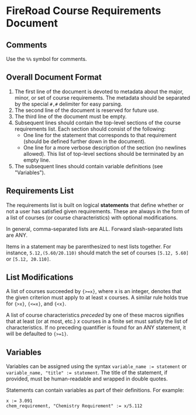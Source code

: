 #  FireRoad Course Requirements Document

## Comments
Use the `%%` symbol for comments.

## Overall Document Format
1. The first line of the document is devoted to metadata about the major, minor, or set of course requirements. The metadata should be separated by the special `#,#` delimiter for easy parsing.
2. The second line of the document is reserved for future use.
3. The third line of the document must be empty.
4. Subsequent lines should contain the top-level sections of the course requirements list. Each section should consist of the following:
    * One line for the statement that corresponds to that requirement (should be defined further down in the document).
    * One line for a more verbose description of the section (no newlines allowed).
This list of top-level sections should be terminated by an empty line.
5. The subsequent lines should contain variable definitions (see "Variables").

## Requirements List
The requirements list is built on logical **statements** that define whether or not a user has satisfied given requirements. These are always in the form of a list of courses (or course characteristics) with optional modifications.

In general, comma-separated lists are ALL. Forward slash-separated lists are ANY.

Items in a statement may be parenthesized to nest lists together. For instance, `5.12,(5.60/20.110)` should match the set of courses `[5.12, 5.60]` or `[5.12, 20.110]`.

## List Modifications
A list of courses succeeded by `{>=x}`, where x is an integer, denotes that the given criterion must apply to at least x courses. A similar rule holds true for `{>x}`, `{<=x}`, and `{<x}`.

A list of course characteristics *preceded* by one of these macros signifies that at least (or at most, etc.) *x* courses in a finite set must satisfy the list of characteristics. If no preceding quantifier is found for an ANY statement, it will be defaulted to `{>=1}`.

## Variables
Variables can be assigned using the syntax `variable_name := statement` or `variable_name, "title" := statement`. The title of the statement, if provided, must be human-readable and wrapped in double quotes.

Statements can contain variables as part of their definitions. For example:
```
x := 3.091
chem_requirement, "Chemistry Requirement" := x/5.112
```
